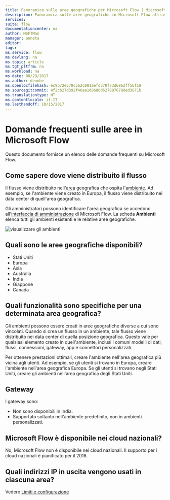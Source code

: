 ```yaml
---
title: Panoramica sulle aree geografiche per Microsoft Flow | Microsoft Docs
description: Panoramica sulle aree geografiche in Microsoft Flow attraverso domande e risposte
services: 
suite: flow
documentationcenter: na
author: MSFTMan
manager: anneta
editor: 
tags: 
ms.service: flow
ms.devlang: na
ms.topic: article
ms.tgt_pltfrm: na
ms.workload: na
ms.date: 08/28/2017
ms.author: deonhe
ms.openlocfilehash: ec9b72e570c562c091aefd370f73d6862ff56f18
ms.sourcegitcommit: 4f2cb27d392f46aa1d8680d6278876780ed3871b
ms.translationtype: HT
ms.contentlocale: it-IT
ms.lasthandoff: 10/15/2017
---
```

# <a name="faq-for-regions-in-microsoft-flow"></a>Domande frequenti sulle aree in Microsoft Flow
Questo documento fornisce un elenco delle domande frequenti su Microsoft Flow.

## <a name="how-do-i-find-out-where-my-flow-is-deployed"></a>Come sapere dove viene distribuito il flusso
Il flusso viene distribuito nell'[area](https://azure.microsoft.com/regions/) geografica che ospita l'[ambiente](environments-overview-admin.md). Ad esempio, se l'ambiente viene creato in Europa, il flusso viene distribuito nei data center di quell'area geografica.

Gli amministratori possono identificare l'area geografica se accedono all'[interfaccia di amministrazione](https://admin.flow.microsoft.com) di Microsoft Flow. La scheda **Ambienti** elenca tutti gli ambienti esistenti e le relative aree geografiche.

![visualizzare gli ambienti](media/regions-overview/environments-list.png)

## <a name="what-regions-are-available"></a>Quali sono le aree geografiche disponibili?
* Stati Uniti
* Europa
* Asia
* Australia
* India
* Giappone
* Canada

## <a name="what-features-are-specific-to-a-given-region"></a>Quali funzionalità sono specifiche per una determinata area geografica?
Gli ambienti possono essere creati in aree geografiche diverse a cui sono vincolati. Quando si crea un flusso in un ambiente, tale flusso viene distribuito nei data center di quella posizione geografica. Questo vale per qualsiasi elemento creato in quell'ambiente, inclusi i comuni modelli di dati, flussi, connessioni, gateway, app e connettori personalizzati.

Per ottenere prestazioni ottimali, creare l'ambiente nell'area geografica più vicina agli utenti. Ad esempio, se gli utenti si trovano in Europa, creare l'ambiente nell'area geografica Europa. Se gli utenti si trovano negli Stati Uniti, creare gli ambienti nell'area geografica degli Stati Uniti.

## <a name="gateways"></a>Gateway
I gateway sono:

* Non sono disponibili in India.
* Supportato soltanto nell'ambiente predefinito, non in ambienti personalizzati.

## <a name="is-microsoft-flow-available-in-national-clouds"></a>Microsoft Flow è disponibile nei cloud nazionali?
No, Microsoft Flow non è disponibile nei cloud nazionali. Il supporto per i cloud nazionali è pianificato per il 2018.

## <a name="what-outbound-ip-addresses-are-used-in-each-region"></a>Quali indirizzi IP in uscita vengono usati in ciascuna area?
Vedere [Limiti e configurazione](limits-and-config.md)

